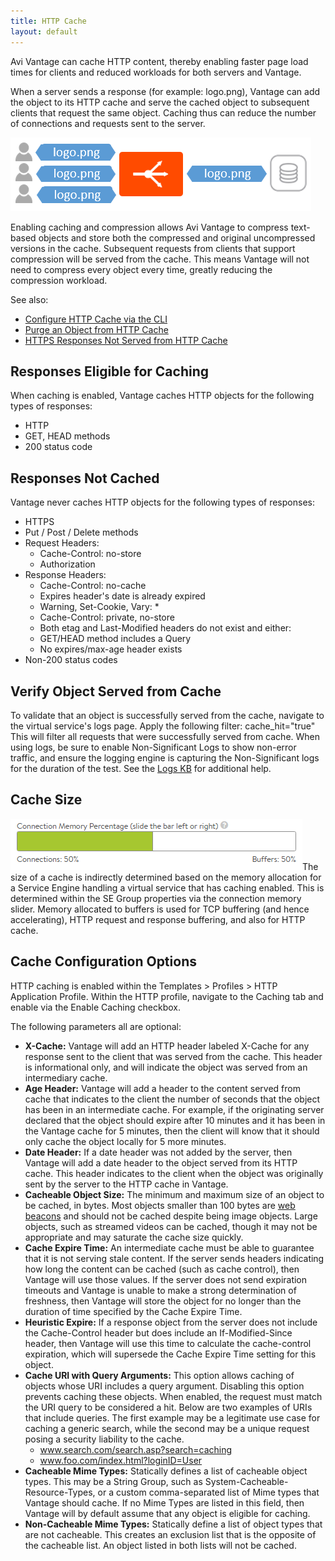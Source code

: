 ```yaml
---
title: HTTP Cache
layout: default
---
```

Avi Vantage can cache HTTP content, thereby enabling faster page load times for clients and reduced workloads for both servers and Vantage.

When a server sends a response (for example: logo.png), Vantage can add the object to its HTTP cache and serve the cached object to subsequent clients that request the same object. Caching thus can reduce the number of connections and requests sent to the server.

<a href="img/cache.png"><img class="size-full wp-image-11517 alignnone" src="img/cache.png" alt="cache" width="481" height="118"></a>

Enabling caching and compression allows Avi Vantage to compress text-based objects and store both the compressed and original uncompressed versions in the cache. Subsequent requests from clients that support compression will be served from the cache. This means Vantage will not need to compress every object every time, greatly reducing the compression workload.

See also:

* <a href="/docs/16.2.2/http-cache-configuration-via-cli">Configure HTTP Cache via the CLI</a>
* <a href="/docs/16.2.2/purge-an-object-from-http-cache">Purge an Object from HTTP Cache</a>
* <a href="/docs/16.2.2/https-responses-not-served-from-cache">HTTPS Responses Not Served from HTTP Cache</a> 

## Responses Eligible for Caching

When caching is enabled, Vantage caches HTTP objects for the following types of responses:

* HTTP
* GET, HEAD methods
* 200 status code 

## Responses Not Cached

Vantage never caches HTTP objects for the following types of responses:

* HTTPS
* Put / Post / Delete methods
* Request Headers:  
    * Cache-Control: no-store
    * Authorization
* Response Headers:  
    * Cache-Control: no-cache
    * Expires header's date is already expired
    * Warning, Set-Cookie, Vary: *
    * Cache-Control: private, no-store
    * Both etag and Last-Modified headers do not exist and either:
    * GET/HEAD method includes a Query
    * No expires/max-age header exists
* Non-200 status codes 

## Verify Object Served from Cache

To validate that an object is successfully served from the cache, navigate to the virtual service's logs page.  Apply the following filter:  cache_hit="true"  This will filter all requests that were successfully served from cache.  When using logs, be sure to enable Non-Significant Logs to show non-error traffic, and ensure the logging engine is capturing the Non-Significant logs for the duration of the test.  See the <a href="/docs/latest/architectural-overview/applications/virtual-services/vs-logs/">Logs KB</a> for additional help.

## Cache Size

<a href="img/MemAllocation.png"><img class="size-full wp-image-11516 alignright" src="img/MemAllocation.png" alt="MemAllocation" width="467" height="82"></a>The size of a cache is indirectly determined based on the memory allocation for a Service Engine handling a virtual service that has caching enabled.  This is determined within the SE Group properties via the connection memory slider.  Memory allocated to buffers is used for TCP buffering (and hence accelerating), HTTP request and response buffering, and also for HTTP cache.

## Cache Configuration Options

HTTP caching is enabled within the Templates &gt; Profiles &gt; HTTP Application Profile.  Within the HTTP profile, navigate to the Caching tab and enable via the Enable Caching checkbox.

The following parameters all are optional:

* **X-Cache:** Vantage will add an HTTP header labeled X-Cache for any response sent to the client that was served from the cache. This header is informational only, and will indicate the object was served from an intermediary cache.
* **Age Header:** Vantage will add a header to the content served from cache that indicates to the client the number of seconds that the object has been in an intermediate cache. For example, if the originating server declared that the object should expire after 10 minutes and it has been in the Vantage cache for 5 minutes, then the client will know that it should only cache the object locally for 5 more minutes.
* **Date Header:** If a date header was not added by the server, then Vantage will add a date header to the object served from its HTTP cache. This header indicates to the client when the object was originally sent by the server to the HTTP cache in Vantage.
* **Cacheable Object Size:** The minimum and maximum size of an object to be cached, in bytes. Most objects smaller than 100 bytes are <a href="https://en.wikipedia.org/wiki/Web_beacon">web beacons</a> and should not be cached despite being image objects.  Large objects, such as streamed videos can be cached, though it may not be appropriate and may saturate the cache size quickly.
* **Cache Expire Time:** An intermediate cache must be able to guarantee that it is not serving stale content. If the server sends headers indicating how long the content can be cached (such as cache control), then Vantage will use those values. If the server does not send expiration timeouts and Vantage is unable to make a strong determination of freshness, then Vantage will store the object for no longer than the duration of time specified by the Cache Expire Time.
* **Heuristic Expire:** If a response object from the server does not include the Cache-Control header but does include an If-Modified-Since header, then Vantage will use this time to calculate the cache-control expiration, which will supersede the Cache Expire Time setting for this object.
* **Cache URI with Query Arguments:** This option allows caching of objects whose URI includes a query argument. Disabling this option prevents caching these objects. When enabled, the request must match the URI query to be considered a hit. Below are two examples of URIs that include queries. The first example may be a legitimate use case for caching a generic search, while the second may be a unique request posing a security liability to the cache.  
    * www.search.com/search.asp?search=caching
    * www.foo.com/index.html?loginID=User
* **Cacheable Mime Types:** Statically defines a list of cacheable object types. This may be a String Group, such as System-Cacheable-Resource-Types, or a custom comma-separated list of Mime types that Vantage should cache. If no Mime Types are listed in this field, then Vantage will by default assume that any object is eligible for caching.
* **Non-Cacheable Mime Types:** Statically define a list of object types that are not cacheable. This creates an exclusion list that is the opposite of the cacheable list.  An object listed in both lists will not be cached. 